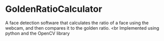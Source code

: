 # GoldenRatioCalculator
A face detection software that calculates the ratio of a face using the webcam, and then compares it to the golden ratio. <br
Implemented using python and the OpenCV library
